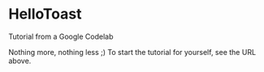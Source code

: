 # HelloToast
Tutorial from a Google Codelab

Nothing more, nothing less ;)
To start the tutorial for yourself, see the URL above.

